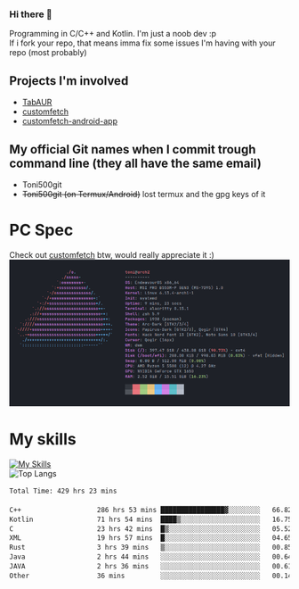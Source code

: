 ### Hi there 👋

Programming in C/C++ and Kotlin. I'm just a noob dev :p\
If i fork your repo, that means imma fix some issues I'm having with your repo (most probably)

## Projects I'm involved
 - [TabAUR](https://github.com/BurntRanch/TabAUR)
 - [customfetch](https://github.com/Toni500github/customfetch)
 - [customfetch-android-app](https://github.com/Toni500github/customfetch-android-app)

## My official Git names when I commit trough command line (they all have the same email)
* Toni500git
* ~~Toni500git (on Termux/Android)~~ lost termux and the gpg keys of it

# PC Spec
Check out [customfetch](https://github.com/Toni500github/customfetch) btw, would really appreciate it :)
![screenshot.png](https://github.com/Toni500github/customfetch/raw/main/screenshot.png)

# My skills
[![My Skills](https://skillicons.dev/icons?i=cpp,bash,kotlin,androidstudio,arch,linux&theme=light)](https://skillicons.dev)\
![Top Langs](https://github-readme-stats.vercel.app/api/top-langs/?username=Toni500github&layout=compact)

<!--START_SECTION:waka-->

```txt
Total Time: 429 hrs 23 mins

C++                   286 hrs 53 mins ████████████████▓░░░░░░░░   66.82 %
Kotlin                71 hrs 54 mins  ████▒░░░░░░░░░░░░░░░░░░░░   16.75 %
C                     23 hrs 42 mins  █▒░░░░░░░░░░░░░░░░░░░░░░░   05.52 %
XML                   19 hrs 57 mins  █░░░░░░░░░░░░░░░░░░░░░░░░   04.65 %
Rust                  3 hrs 39 mins   ▒░░░░░░░░░░░░░░░░░░░░░░░░   00.85 %
Java                  2 hrs 44 mins   ░░░░░░░░░░░░░░░░░░░░░░░░░   00.64 %
JAVA                  2 hrs 36 mins   ░░░░░░░░░░░░░░░░░░░░░░░░░   00.61 %
Other                 36 mins         ░░░░░░░░░░░░░░░░░░░░░░░░░   00.14 %
```

<!--END_SECTION:waka-->
